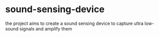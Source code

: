 # sound-sensing-device
the project aims to create a sound sensing device to capture ultra low-sound signals and amplify them
